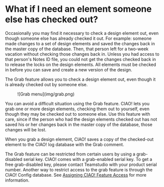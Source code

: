 # What if I need an element someone else has checked out?

Occasionally you may find it necessary to check a design element out, even though someone else has already checked it out. For example: someone made changes to a set of design elements and saved the changes back in the master copy of the database. Then, that person left for a two-week vacation without checking those changes back in. Unless you had access to that person's Notes ID file, you could not get the changes checked back in to release the locks on the design elements. All elements must be checked in before you can save and create a new version of the design.

The Grab feature allows you to check a design element out, even though it is already checked out by someone else.
<figure markdown="1">
  ![Grab menu](img/grab.png)
</figure>

You can avoid a difficult situation using the Grab feature. CIAO! lets you grab one or more design elements, checking them out to yourself, even though they may be checked out to someone else. Use this feature with care, since if the person who had the design elements checked out has not saved his or her changes back in the master copy of the database, those changes will be lost.

When you grab a design element, CIAO! saves a copy of the checked-out element to the CIAO! log database with the Grab comment.

The Grab feature can be restricted from certain users by using a grab-disabled serial key. CIAO! comes with a grab-enabled serial key. To get a free grab-disabled key, please contact Teamstudio with your product serial number. Another way to restrict access to the grab feature is through the CIAO! Config database. See [Assigning CIAO! Feature Access](featureaccess.md) for more information.